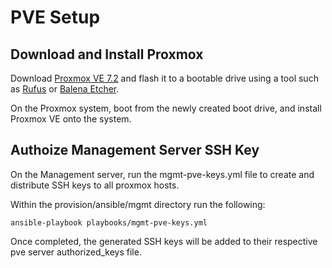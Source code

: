 # PVE Setup

## Download and Install Proxmox

Download [Proxmox VE 7.2](https://www.proxmox.com/en/downloads) and flash it to a bootable drive using a tool such as [Rufus](https://rufus.ie/en/) or [Balena Etcher](https://www.balena.io/etcher/).

On the Proxmox system, boot from the newly created boot drive, and install Proxmox VE onto the system.

## Authoize Management Server SSH Key

On the Management server, run the mgmt-pve-keys.yml file to create and distribute SSH keys to all proxmox hosts.

Within the provision/ansible/mgmt directory run the following:

```text
ansible-playbook playbooks/mgmt-pve-keys.yml
```

Once completed, the generated SSH keys will be added to their respective pve server authorized_keys file.
